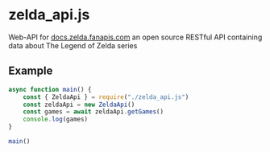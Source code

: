 # zelda_api.js
Web-API for [docs.zelda.fanapis.com](https://docs.zelda.fanapis.com) an open source RESTful API containing data about The Legend of Zelda series

## Example
```JavaScript
async function main() {
	const { ZeldaApi } = require("./zelda_api.js")
	const zeldaApi = new ZeldaApi()
	const games = await zeldaApi.getGames()
	console.log(games)
}

main()
```
